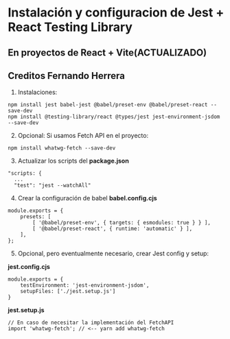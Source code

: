 # Instalación y configuracion de Jest + React Testing Library
## En proyectos de React + Vite(ACTUALIZADO)
## Creditos Fernando Herrera

1. Instalaciones:
```
npm install jest babel-jest @babel/preset-env @babel/preset-react --save-dev 
npm install @testing-library/react @types/jest jest-environment-jsdom --save-dev
```

2. Opcional: Si usamos Fetch API en el proyecto:
```
npm install whatwg-fetch --save-dev
```

3. Actualizar los scripts del __package.json__
```
"scripts: {
  ...
  "test": "jest --watchAll"
```

4. Crear la configuración de babel __babel.config.cjs__
```
module.exports = {
    presets: [
        [ '@babel/preset-env', { targets: { esmodules: true } } ],
        [ '@babel/preset-react', { runtime: 'automatic' } ],
    ],
};
```

5. Opcional, pero eventualmente necesario, crear Jest config y setup:

__jest.config.cjs__
```
module.exports = {
    testEnvironment: 'jest-environment-jsdom',
    setupFiles: ['./jest.setup.js']
}
```

__jest.setup.js__
```
// En caso de necesitar la implementación del FetchAPI
import 'whatwg-fetch'; // <-- yarn add whatwg-fetch
```


